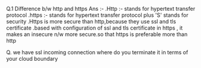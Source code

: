 <!-- ReactJs -->

<!-- NodeJs -->
Q.1 Difference b/w http and https
Ans :-
    .Http  :- stands for hypertext transfer protocol
    .https :- stands for hypertext transfer protocol plus 'S' stands for security
              .Https is more secure than http,because they use ssl and tls certificate
              .based with configuration of ssl and tls certificate in https , it makes an insecure n/w more secure.so that https is preferable more than http

Q. we have ssl incoming connection where do you terminate it in terms of your cloud boundary



<!-- JavaScript  -->

<!-- MongoDB -->

<!-- Docker -->

<!-- Devops -->

<!--  -->